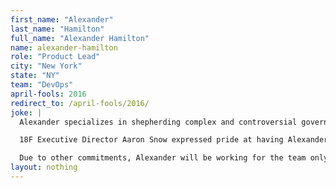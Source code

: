 ```yaml
---
first_name: "Alexander"
last_name: "Hamilton"
full_name: "Alexander Hamilton"
name: alexander-hamilton
role: "Product Lead"
city: "New York"
state: "NY"
team: "DevOps"
april-fools: 2016
redirect_to: /april-fools/2016/
joke: |
  Alexander specializes in shepherding complex and controversial government projects from ideation to delivery. A law school graduate and father of eight, the ten-dollar founding father is a seasoned civil servant with extensive experience with the Department of the Treasury and the Coast Guard.

  18F Executive Director Aaron Snow expressed pride at having Alexander join the team despite the unfortunate result the last time Alexander worked with an Aaron.

  Due to other commitments, Alexander will be working for the team only on April 1st. If you'd like to join Alex (and not just for April 1) you can <a href="https://pages.18f.gov/joining-18f/">see all of our openings and learn more about working at 18F</a>.)
layout: nothing
---
```


